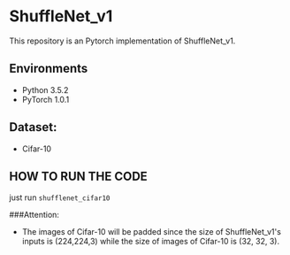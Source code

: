 # ShuffleNet_v1
This repository is an Pytorch implementation of ShuffleNet_v1.

## Environments
* Python 3.5.2
* PyTorch 1.0.1

## Dataset:
* Cifar-10

## HOW TO RUN THE CODE
just run `shufflenet_cifar10`

###Attention:
* The images of Cifar-10 will be padded since the size of ShuffleNet_v1's inputs is (224,224,3) while the size of images of Cifar-10 is (32, 32, 3).
